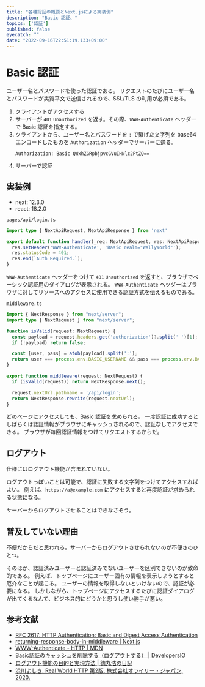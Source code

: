 ```yaml
---
title: "各種認証の概要とNext.jsによる実装例"
description: "Basic 認証、"
topics: ['認証']
published: false
eyecatch: ""
date: "2022-09-16T22:51:19.133+09:00"
---
```


# Basic 認証

ユーザー名とパスワードを使った認証である。
リクエストのたびにユーザー名とパスワードが実質平文で送信されるので、SSL/TLS の利用が必須である。

1. クライアントがアクセスする
2. サーバーが `401` `Unauthorized` を返す。その際、`WWW-Authenticate` ヘッダーで Basic 認証を指定する。
3. クライアントから、ユーザー名とパスワードを `:` で繋げた文字列を base64 エンコードしたものを `Authorization` ヘッダーでサーバーに送る。
    ```text
    Authorization: Basic QWxhZGRpbjpvcGVuIHNlc2FtZQ==
    ```
4. サーバーで認証

## 実装例

- next: 12.3.0
- react: 18.2.0

`pages/api/login.ts`

```typescript
import type { NextApiRequest, NextApiResponse } from 'next'

export default function handler(_req: NextApiRequest, res: NextApiResponse) {
  res.setHeader('WWW-Authenticate', 'Basic realm="WallyWorld"');
  res.statusCode = 401;
  res.end(`Auth Required.`);
}
```

`WWW-Authenticate` ヘッダーをつけて `401` `Unauthorized` を返すと、ブラウザでベーシック認証用のダイアログが表示される。
`WWW-Authenticate` ヘッダーはブラウザに対してリソースへのアクセスに使用できる認証方式を伝えるものである。

`middleware.ts`

```typescript
import { NextResponse } from "next/server";
import type { NextRequest } from "next/server";

function isValid(request: NextRequest) {
  const payload = request.headers.get('authorization')?.split(' ')[1];
  if (!payload) return false;

  const [user, pass] = atob(payload).split(':');
  return user === process.env.BASIC_USERNAME && pass === process.env.BASIC_PASSWORD;
}

export function middleware(request: NextRequest) {
  if (isValid(request)) return NextResponse.next();

  request.nextUrl.pathname = '/api/login';
  return NextResponse.rewrite(request.nextUrl);
}
```

どのページにアクセスしても、Basic 認証を求められる。
一度認証に成功するとしばらくは認証情報がブラウザにキャッシュされるので、認証なしでアクセスできる。
ブラウザが毎回認証情報をつけてリクエストするからだ。

## ログアウト

仕様にはログアウト機能が含まれていない。

ログアウトっぽいことは可能で、認証に失敗する文字列をつけてアクセスすればよい。
例えば、`https://a@example.com` にアクセスすると再度認証が求められる状態になる。

サーバーからログアウトさせることはできなさそう。

## 普及していない理由

不便だからだと思われる。サーバーからログアウトさせられないのが不便さのひとつ。

そのほか、認証済みユーザーと認証済みでないユーザーを区別できないのが致命的である。
例えば、トップページにユーザー固有の情報を表示しようとすると厄介なことが起こる。
ユーザーの情報を取得しないといけないので、認証が必要になる。
しかしながら、トップページにアクセスするたびに認証ダイアログが出てくるなんて、ビジネス的にどうかと思うし使い勝手が悪い。

## 参考文献

- [RFC 2617: HTTP Authentication: Basic and Digest Access Authentication](https://www.rfc-editor.org/rfc/rfc2617)
- [returning-response-body-in-middleware | Next.js](https://nextjs.org/docs/messages/returning-response-body-in-middleware)
- [WWW-Authenticate - HTTP | MDN](https://developer.mozilla.org/ja/docs/Web/HTTP/Headers/WWW-Authenticate)
- [Basic認証のキャッシュを削除する（ログアウトする） | DevelopersIO](https://dev.classmethod.jp/articles/delete-cache-for-basic-authentication/)
- [ログアウト機能の目的と実現方法 | 徳丸浩の日記](https://blog.tokumaru.org/2013/02/purpose-and-implementation-of-the-logout-function.html)
- [渋川よしき. Real World HTTP 第2版. 株式会社オライリー・ジャパン, 2020.](https://www.oreilly.co.jp/books/9784873119038/)
